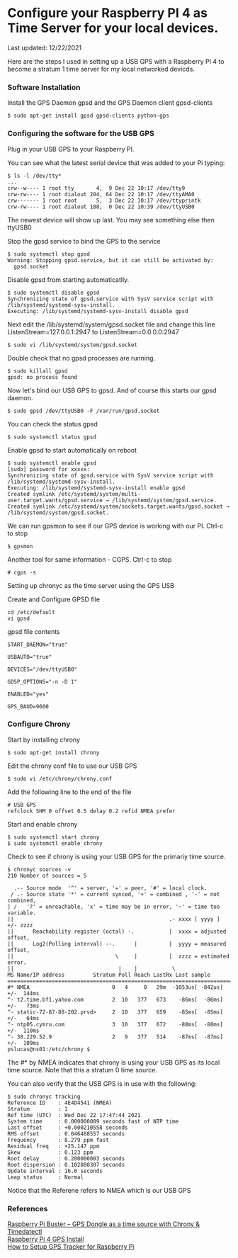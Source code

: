 # Configure your Raspberry PI 4 as Time Server for your local devices.

Last updated: 12/22/2021

Here are the steps I used in setting up a USB GPS with a Raspberry PI 4 to become a stratum 1 time server for my local networked devicds.

### Software Installation  

Install the GPS Daemon gpsd and the GPS Daemon client gpsd-clients
```
$ sudo apt-get install gpsd gpsd-clients python-gps
```
### Configuring the software for the USB GPS

Plug in your USB GPS to your Raspberry PI. 

You can see what the latest serial device that was added to your Pi typing:
```
$ ls -l /dev/tty*
...
crw--w---- 1 root tty       4,  9 Dec 22 10:17 /dev/tty9
crw-rw---- 1 root dialout 204, 64 Dec 22 10:17 /dev/ttyAMA0
crw------- 1 root root      5,  3 Dec 22 10:17 /dev/ttyprintk
crw-rw---- 1 root dialout 188,  0 Dec 22 10:39 /dev/ttyUSB0
```
The newest device will show up last.  You may see something else then ttyUSB0

Stop the gpsd service to bind the GPS to the service
```
$ sudo systemctl stop gpsd
Warning: Stopping gpsd.service, but it can still be activated by:
  gpsd.socket
```
Disable gpsd from starting automaticatlly.

```
$ sudo systemctl disable gpsd
Synchronizing state of gpsd.service with SysV service script with /lib/systemd/systemd-sysv-install.
Executing: /lib/systemd/systemd-sysv-install disable gpsd
```

Next edit the /lib/systemd/system/gpsd.socket file and change this line ListenStream=127.0.0.1:2947 to ListenStream=0.0.0.0:2947
```
$ sudo vi /lib/systemd/system/gpsd.socket
```

Double check that no gpsd processes are running.
```
$ sudo killall gpsd
gpsd: no process found
```

Now let's bind our USB GPS to gpsd.  And of course this starts our gpsd daemon.
```
$ sudo gpsd /dev/ttyUSB0 -F /var/run/gpsd.socket
```

You can check the status gpsd
```
$ sudo systemctl status gpsd
```

Enable gpsd to start automatically on reboot
```
$ sudo systemctl enable gpsd
[sudo] password for xxxxx: 
Synchronizing state of gpsd.service with SysV service script with /lib/systemd/systemd-sysv-install.
Executing: /lib/systemd/systemd-sysv-install enable gpsd
Created symlink /etc/systemd/system/multi-user.target.wants/gpsd.service → /lib/systemd/system/gpsd.service.
Created symlink /etc/systemd/system/sockets.target.wants/gpsd.socket → /lib/systemd/system/gpsd.socket.
```

We can run gpsmon to see if our GPS device is working with our PI.  Ctrl-c to stop 
```
$ gpsmon
```

Another tool for same information - CGPS.   Ctrl-c to stop
```
# cgps -s
```


Setting up chronyc as the time server using the GPS USB

Create and Configure GPSD file

```
cd /etc/default
vi gpsd
```

gpsd file contents
```
START_DAEMON="true"

USBAUTO="true"

DEVICES="/dev/ttyUSB0"

GDSP_OPTIONS="-n -D 1"

ENABLED="yes"

GPS_BAUD=9600
```

### Configure Chrony 

Start by installing chrony
```
$ sudo apt-get install chrony
```

Edit the chrony conf file to use our USB GPS
```
$ sudo vi /etc/chrony/chrony.conf
```

Add the following line to the end of the file
```
# USB GPS
refclock SHM 0 offset 0.5 delay 0.2 refid NMEA prefer
```

Start and enable chrony
```
$ sudo systemctl start chrony
$ sudo systemctl enable chrony
```

Check to see if chrony is using your USB GPS for the primariy time source. 
```
$ chronyc sources -v
210 Number of sources = 5

  .-- Source mode  '^' = server, '=' = peer, '#' = local clock.
 / .- Source state '*' = current synced, '+' = combined , '-' = not combined,
| /   '?' = unreachable, 'x' = time may be in error, '~' = time too variable.
||                                                 .- xxxx [ yyyy ] +/- zzzz
||      Reachability register (octal) -.           |  xxxx = adjusted offset,
||      Log2(Polling interval) --.      |          |  yyyy = measured offset,
||                                \     |          |  zzzz = estimated error.
||                                 |    |           \
MS Name/IP address         Stratum Poll Reach LastRx Last sample               
===============================================================================
#* NMEA                          0   4     0   29m  -1053us[ -842us] +/-  144ms
^- t2.time.bf1.yahoo.com         2  10   377   673    -86ms[  -86ms] +/-   73ms
^- static-72-87-88-202.prvd>     2  10   377   659    -85ms[  -85ms] +/-   64ms
^- ntp05.cymru.com               3  10   377   672    -88ms[  -88ms] +/-  110ms
^- 38.229.52.9                   2   9   377   514    -87ms[  -87ms] +/-  109ms
pslucas@ns01:/etc/chrony $ 
```
The #* by NMEA indicates that chrony is using your USB GPS as its local time source. Note that this a stratum 0 time source.

You can also verify that the USB GPS is in use with the following:
```
$ sudo chronyc tracking
Reference ID    : 4E4D4541 (NMEA)
Stratum         : 1
Ref time (UTC)  : Wed Dec 22 17:47:44 2021
System time     : 0.000000009 seconds fast of NTP time
Last offset     : +0.000210558 seconds
RMS offset      : 0.046488557 seconds
Frequency       : 8.279 ppm fast
Residual freq   : +25.147 ppm
Skew            : 0.123 ppm
Root delay      : 0.200000003 seconds
Root dispersion : 0.102880307 seconds
Update interval : 16.0 seconds
Leap status     : Normal
```

Notice that the Referene refers to NMEA which is our USB GPS


### References 
[Raspberry Pi Buster – GPS Dongle as a time source with Chrony & Timedatectl](https://photobyte.org/raspberry-pi-stretch-gps-dongle-as-a-time-source-with-chrony-timedatectl/)  
[Raspberry Pi 4 GPS Install](https://www.youtube.com/watch?v=isVHkovZuSM)  
[How to Setup GPS Tracker for Raspberry Pi](https://www.youtube.com/watch?v=A1zmhxcUOxw)

